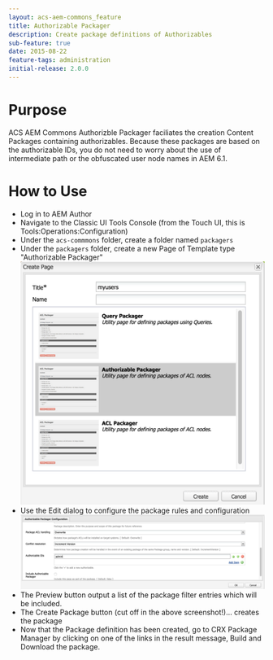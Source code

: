 ```yaml
---
layout: acs-aem-commons_feature
title: Authorizable Packager
description: Create package definitions of Authorizables
sub-feature: true
date: 2015-08-22
feature-tags: administration
initial-release: 2.0.0
---
```


# Purpose

ACS AEM Commons Authorizble Packager faciliates the creation Content Packages containing authorizables. Because these packages are based on the authorizable IDs, you do not need to worry about the use of intermediate path or the obfuscated user node names in AEM 6.1.

# How to Use

* Log in to AEM Author
* Navigate to the Classic UI Tools Console (from the Touch UI, this is Tools:Operations:Configuration)
* Under the `acs-commmons` folder, create a folder named `packagers`
* Under the `packagers` folder, create a new Page of Template type "Authorizable Packager"
![image](images/step-1.png)
* Use the Edit dialog to configure the package rules and configuration
![image](images/step-2.png)
* The Preview button output a list of the package filter entries which will be included.
* The Create Package button (cut off in the above screenshot!)... creates the package
* Now that the Package definition has been created, go to CRX Package Manager by clicking on one of the links in the result message, Build and Download the package.

